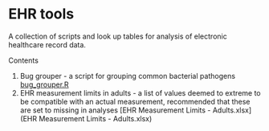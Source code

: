 # EHR tools
A collection of scripts and look up tables for analysis of electronic healthcare record data.

Contents  
1. Bug grouper - a script for grouping common bacterial pathogens [bug_grouper.R](bug_grouper.R)
2. EHR measurement limits in adults - a list of values deemed to extreme to be compatible with an actual measurement, recommended that these are set to missing in analyses [EHR Measurement Limits - Adults.xlsx](EHR Measurement Limits - Adults.xlsx)
